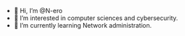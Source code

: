 - 👋 Hi, I’m @N-ero
- 👀 I’m interested in computer sciences and cybersecurity.
- 🌱 I’m currently learning Network administration.

<!---
N-ero/N-ero is a ✨ special ✨ repository because its `README.md` (this file) appears on your GitHub profile.
You can click the Preview link to take a look at your changes.
--->

